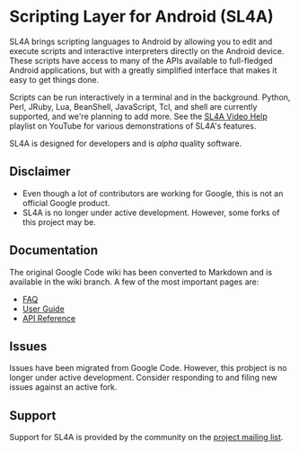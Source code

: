 # Scripting Layer for Android (SL4A)

SL4A brings scripting languages to Android by allowing you to edit and execute
scripts and interactive interpreters directly on the Android device. These
scripts have access to many of the APIs available to full-fledged Android
applications, but with a greatly simplified interface that makes it easy to get
things done.

Scripts can be run interactively in a terminal and in the background.  Python,
Perl, JRuby, Lua, BeanShell, JavaScript, Tcl, and shell are currently supported,
and we're planning to add more. See the [SL4A Video
Help](http://www.youtube.com/playlist?list=PL07A81E6CE96F158B) playlist on
YouTube for various demonstrations of SL4A's features.

SL4A is designed for developers and is _alpha_ quality software.

## Disclaimer

  * Even though a lot of contributors are working for Google, this is not an
    official Google product.
  * SL4A is no longer under active development. However, some forks of this
    project may be.

## Documentation

The original Google Code wiki has been converted to Markdown and is available in the wiki
branch. A few of the most important pages are:

  * [FAQ](https://github.com/damonkohler/sl4a/blob/wiki/FAQ.md)
  * [User Guide](https://github.com/damonkohler/sl4a/blob/wiki/UserGuide.md)
  * [API Reference](https://github.com/damonkohler/sl4a/blob/wiki/ApiReference.md)

## Issues

Issues have been migrated from Google Code. However, this probject is no longer under active development. Consider responding to and filing new issues against an active fork.

## Support

Support for SL4A is provided by the community on the [project mailing
list](https://groups.google.com/forum/#!forum/android-scripting).
